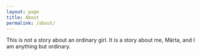 ```yaml
---
layout: page
title: About
permalink: /about/
---
```


This is not a story about an ordinary girl. It is a story about me, Märta, and I am anything but ordinary.
